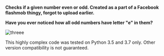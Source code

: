 **Checks if a given number even or odd. Created as a part of a Facebook flashmob thingy, forgot to upload earlier.**

**Have you ever noticed how all odd numbers have letter "e" in them?**

![threee](https://qph.fs.quoracdn.net/main-qimg-6b87f01eb812ca6e4564ef5df55bd167)

This highly complex code was tested on Python 3.5 and 3.7 only. Other version compatibility is not guaranteed. 
